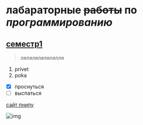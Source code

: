 # **лабараторные** ~~работы~~ по ***программированию***
## <ins>семестр1</ins> 
> лялялялялялялля
1. privet
2. poka
- [x] проснуться
- [ ] выспаться

[сайт пнипу](<https://pstu.ru/> "ПНИПУ")

![img](https://www.google.com/url?sa=i&url=https%3A%2F%2Fcareer.habr.com%2Fcompanies%2Fpstu&psig=AOvVaw2bG3qhe0ZS5uABXFBDJLbI&ust=1757496174128000&source=images&cd=vfe&opi=89978449&ved=0CBUQjRxqFwoTCKDUssuty48DFQAAAAAdAAAAABAK)
